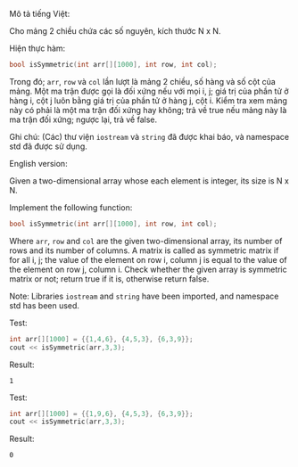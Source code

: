 Mô tả tiếng Việt:

Cho mảng 2 chiều chứa các số nguyên, kích thước N x N.

Hiện thực hàm:

```cpp
bool isSymmetric(int arr[][1000], int row, int col);
```

Trong đó; `arr`, `row` và `col` lần lượt là mảng 2 chiều, số hàng và số cột của mảng. Một ma trận được gọi là đối xứng nếu với mọi i, j; giá trị của phần tử ở hàng i, cột j luôn bằng giá trị của phần tử ở hàng j, cột i. Kiểm tra xem mảng này có phải là một ma trận đối xứng hay không; trả về true nếu mảng này là ma trận đối xứng; ngược lại, trả về false.

Ghi chú: (Các) thư viện `iostream` và `string` đã được khai báo, và namespace std đã được sử dụng.

English version:

Given a two-dimensional array whose each element is integer, its size is N x N.

Implement the following function:

```cpp
bool isSymmetric(int arr[][1000], int row, int col);
```
Where `arr`, `row` and `col` are the given two-dimensional array, its number of rows and its number of columns. A matrix is called as symmetric matrix if for all i, j; the value of the element on row i, column j is equal to the value of the element on row j, column i. Check whether the given array is symmetric matrix or not; return true if it is, otherwise return false.

Note: Libraries `iostream` and `string` have been imported, and namespace std has been used.

Test:
```cpp
int arr[][1000] = {{1,4,6}, {4,5,3}, {6,3,9}};
cout << isSymmetric(arr,3,3);
```
Result:
```
1
```

Test:
```cpp
int arr[][1000] = {{1,9,6}, {4,5,3}, {6,3,9}};
cout << isSymmetric(arr,3,3);
```
Result:
```
0
```